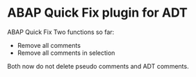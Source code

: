 # ABAP Quick Fix plugin for ADT
ABAP Quick Fix
Two functions so far:
- Remove all comments
- Remove all comments in selection

Both now do not delete pseudo comments and ADT comments.
